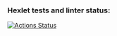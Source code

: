 ### Hexlet tests and linter status:
[![Actions Status](https://github.com/kolotov/php-project-lvl1/workflows/hexlet-check/badge.svg)](https://github.com/kolotov/php-project-lvl1/actions)